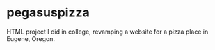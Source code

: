 # pegasuspizza #
HTML project I did in college, revamping a website for a pizza place in Eugene, Oregon.
